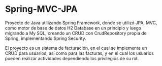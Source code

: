 # Spring-MVC-JPA
Proyecto de Java utilizando Spring Framework, donde se utilizó JPA, MVC, como motor de base de datos H2 Database en un principio y luego migrando a My SQL, creando un CRUD  con CrudRepository propia de Spring, implementando Spring Security.

El proyecto es un sistema de facturación, en el cual se implementa un CRUD para usuarios, así como para las facturas, y en el cual los usuarios pueden realizar actividades dependiendo los privilegios de su rol.
